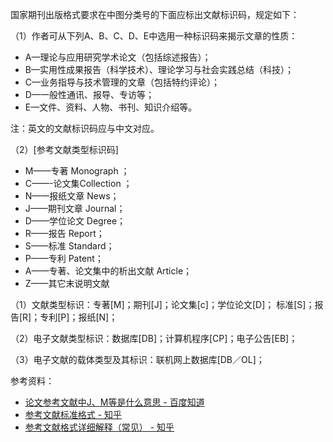 国家期刊出版格式要求在中图分类号的下面应标出文献标识码，规定如下：

（1）作者可从下列A、B、C、D、E中选用一种标识码来揭示文章的性质：

- A—理论与应用研究学术论文（包括综述报告）；
- B—实用性成果报告（科学技术）、理论学习与社会实践总结（科技）；
- C—业务指导与技术管理的文章（包括特约评论）；
- D—一般性通讯、报导、专访等；
- E—文件、资料、人物、书刊、知识介绍等。

注：英文的文献标识码应与中文对应。

（2）[参考文献类型标识码]

- M——专著 Monograph ； 
- C——-论文集Collection ；
- N——报纸文章 News；
- J——期刊文章 Journal； 
- D——学位论文 Degree；
- R——报告 Report； 
- S——标准 Standard；
- P——专利 Patent；
- A——专著、论文集中的析出文献 Article；
- Z——其它末说明文献

（1）文献类型标识：专著[M]；期刊[J]；论文集[c]；学位论文[D]；
标准[S]；报告[R]；专利[P]；报纸[N]；

（2）电子文献类型标识：数据库[DB]；计算机程序[CP]；电子公告[EB]；

（3）电子文献的载体类型及其标识：联机网上数据库[DB／OL]；



参考资料：

- [论文参考文献中J、M等是什么意思 - 百度知道](<https://zhidao.baidu.com/question/177928243>)
- [参考文献标准格式 - 知乎](<https://zhuanlan.zhihu.com/p/25243846>)
- [参考文献格式详细解释（常见） - 知乎](<https://zhuanlan.zhihu.com/p/37349824>)

